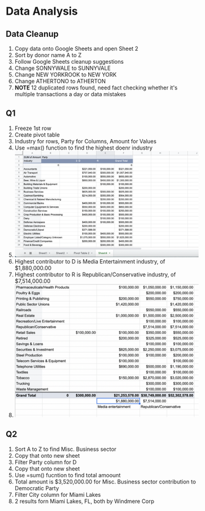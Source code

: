 # Data Analysis 
## Data Cleanup
1. Copy data onto Google Sheets and open Sheet 2
2. Sort by donor name A to Z
3. Follow Google Sheets cleanup suggestions
4. Change SONNYWALE to SUNNYVALE
5. Change NEW YORKROOK to NEW YORK 
6. Change ATHERTONO to ATHERTON
7. **NOTE** 12 duplicated rows found, need fact checking whether it's multiple transactions a day or data mistakes 

## Q1 
1. Freeze 1st row
2. Create pivot table
3. Industry for rows, Party for Columns, Amount for Values
4. Use =max() function to find the highest doenr industry 
5. !['Pivot table 1'](/Pivottable1.png)
6. Highest contributor to D is Media Entertainment industry, of $1,880,000.00
7. Highest contributor to R is Republican/Conservative industry, of $7,514,000.00
8. !['Solution Q1'](/SolutionQ1.png)

## Q2
1. Sort A to Z to find Misc. Business sector 
2. Copy that onto new sheet
3. Filter Party column for D
4. Copy that onto new sheet
5. Use =sum() fucntion to find total amoount
6. Total amount is $3,520,000.00 for Misc. Business sector contribution to Democratic Party
7. Filter City column for Miami Lakes
8. 2 results forn Miami Lakes, FL, both by Windmere Corp
